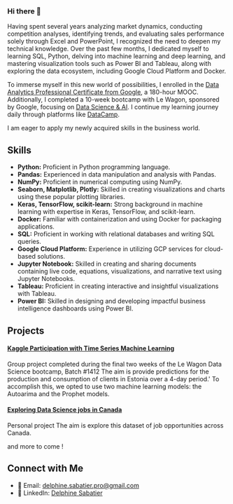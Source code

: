 ### Hi there 👋

Having spent several years analyzing market dynamics, conducting competition analyses, identifying trends, and evaluating sales performance solely through Excel and PowerPoint, I recognized the need to deepen my technical knowledge. Over the past few months, I dedicated myself to learning SQL, Python, delving into machine learning and deep learning, and mastering visualization tools such as Power BI and Tableau, along with exploring the data ecosystem, including Google Cloud Platform and Docker.

To immerse myself in this new world of possibilities, I enrolled in the [Data Analytics Professional Certificate from Google](https://www.coursera.org/professional-certificates/google-data-analytics), a 180-hour MOOC. Additionally, I completed a 10-week bootcamp with Le Wagon, sponsored by Google, focusing on [Data Science & AI](https://www.lewagon.com/fr/paris/data-science-course). I continue my learning journey daily through platforms like [DataCamp](https://www.datacamp.com/).

I am eager to apply my newly acquired skills in the business world.

## Skills

- **Python:** Proficient in Python programming language.
- **Pandas:** Experienced in data manipulation and analysis with Pandas.
- **NumPy:** Proficient in numerical computing using NumPy.
- **Seaborn, Matplotlib, Plotly:** Skilled in creating visualizations and charts using these popular plotting libraries.
- **Keras, TensorFlow, scikit-learn:** Strong background in machine learning with expertise in Keras, TensorFlow, and scikit-learn.
- **Docker:** Familiar with containerization and using Docker for packaging applications.
- **SQL:** Proficient in working with relational databases and writing SQL queries.
- **Google Cloud Platform:** Experience in utilizing GCP services for cloud-based solutions.
- **Jupyter Notebook:** Skilled in creating and sharing documents containing live code, equations, visualizations, and narrative text using Jupyter Notebooks.
- **Tableau:** Proficient in creating interactive and insightful visualizations with Tableau.
- **Power BI:** Skilled in designing and developing impactful business intelligence dashboards using Power BI.

## Projects

#### [Kaggle Participation with Time Series Machine Learning](https://github.com/DelphineSabatier/Predict-Energy-Behavior-of-Prosumers)

Group project completed during the final two weeks of the Le Wagon Data Science bootcamp, Batch #1412
The aim is provide predictions for the production and consumption of clients in Estonia over a 4-day period.' To accomplish this, we opted to use two machine learning models: the Autoarima and the Prophet models.

#### [Exploring Data Science jobs in Canada](https://github.com/DelphineSabatier/data-science-jobs-canada-2024)

Personal project
The aim is explore this dataset of job opportunities across Canada.

and more to come !

## Connect with Me

- 📧 Email: delphine.sabatier.pro@gmail.com
- :large_blue_circle: LinkedIn: [Delphine Sabatier](https://www.linkedin.com/in/delphinesabatier/)

<!--
**DelphineSabatier/DelphineSabatier** is a ✨ _special_ ✨ repository because its `README.md` (this file) appears on your GitHub profile.
![outils](https://github.com/DelphineSabatier/DelphineSabatier/assets/146428961/ab7d720e-6cc0-4f82-b282-85f13d369841)

## GitHub Stats

[![Your GitHub stats](https://github-readme-stats.vercel.app/api?username=yourusername)](https://github.com/anuraghazra/github-readme-stats)

Here are some ideas to get you started:

- 🔭 I’m currently working on ...
- 🌱 I’m currently learning ...
- 👯 I’m looking to collaborate on ...
- 🤔 I’m looking for help with ...
- 💬 Ask me about ...
- 📫 How to reach me: ...
- 😄 Pronouns: ...
- ⚡ Fun fact: ...
-->
